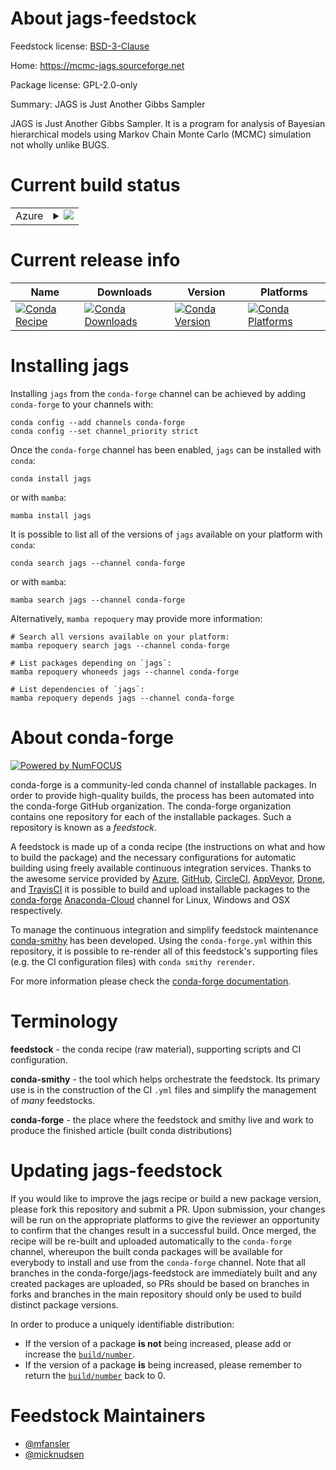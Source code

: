 About jags-feedstock
====================

Feedstock license: [BSD-3-Clause](https://github.com/conda-forge/jags-feedstock/blob/main/LICENSE.txt)

Home: https://mcmc-jags.sourceforge.net

Package license: GPL-2.0-only

Summary: JAGS is Just Another Gibbs Sampler

JAGS is Just Another Gibbs Sampler. It is a program for analysis of Bayesian
hierarchical models using Markov Chain Monte Carlo (MCMC) simulation
not wholly unlike BUGS.


Current build status
====================


<table>
    
  <tr>
    <td>Azure</td>
    <td>
      <details>
        <summary>
          <a href="https://dev.azure.com/conda-forge/feedstock-builds/_build/latest?definitionId=469&branchName=main">
            <img src="https://dev.azure.com/conda-forge/feedstock-builds/_apis/build/status/jags-feedstock?branchName=main">
          </a>
        </summary>
        <table>
          <thead><tr><th>Variant</th><th>Status</th></tr></thead>
          <tbody><tr>
              <td>linux_64</td>
              <td>
                <a href="https://dev.azure.com/conda-forge/feedstock-builds/_build/latest?definitionId=469&branchName=main">
                  <img src="https://dev.azure.com/conda-forge/feedstock-builds/_apis/build/status/jags-feedstock?branchName=main&jobName=linux&configuration=linux%20linux_64_" alt="variant">
                </a>
              </td>
            </tr><tr>
              <td>osx_64</td>
              <td>
                <a href="https://dev.azure.com/conda-forge/feedstock-builds/_build/latest?definitionId=469&branchName=main">
                  <img src="https://dev.azure.com/conda-forge/feedstock-builds/_apis/build/status/jags-feedstock?branchName=main&jobName=osx&configuration=osx%20osx_64_" alt="variant">
                </a>
              </td>
            </tr>
          </tbody>
        </table>
      </details>
    </td>
  </tr>
</table>

Current release info
====================

| Name | Downloads | Version | Platforms |
| --- | --- | --- | --- |
| [![Conda Recipe](https://img.shields.io/badge/recipe-jags-green.svg)](https://anaconda.org/conda-forge/jags) | [![Conda Downloads](https://img.shields.io/conda/dn/conda-forge/jags.svg)](https://anaconda.org/conda-forge/jags) | [![Conda Version](https://img.shields.io/conda/vn/conda-forge/jags.svg)](https://anaconda.org/conda-forge/jags) | [![Conda Platforms](https://img.shields.io/conda/pn/conda-forge/jags.svg)](https://anaconda.org/conda-forge/jags) |

Installing jags
===============

Installing `jags` from the `conda-forge` channel can be achieved by adding `conda-forge` to your channels with:

```
conda config --add channels conda-forge
conda config --set channel_priority strict
```

Once the `conda-forge` channel has been enabled, `jags` can be installed with `conda`:

```
conda install jags
```

or with `mamba`:

```
mamba install jags
```

It is possible to list all of the versions of `jags` available on your platform with `conda`:

```
conda search jags --channel conda-forge
```

or with `mamba`:

```
mamba search jags --channel conda-forge
```

Alternatively, `mamba repoquery` may provide more information:

```
# Search all versions available on your platform:
mamba repoquery search jags --channel conda-forge

# List packages depending on `jags`:
mamba repoquery whoneeds jags --channel conda-forge

# List dependencies of `jags`:
mamba repoquery depends jags --channel conda-forge
```


About conda-forge
=================

[![Powered by
NumFOCUS](https://img.shields.io/badge/powered%20by-NumFOCUS-orange.svg?style=flat&colorA=E1523D&colorB=007D8A)](https://numfocus.org)

conda-forge is a community-led conda channel of installable packages.
In order to provide high-quality builds, the process has been automated into the
conda-forge GitHub organization. The conda-forge organization contains one repository
for each of the installable packages. Such a repository is known as a *feedstock*.

A feedstock is made up of a conda recipe (the instructions on what and how to build
the package) and the necessary configurations for automatic building using freely
available continuous integration services. Thanks to the awesome service provided by
[Azure](https://azure.microsoft.com/en-us/services/devops/), [GitHub](https://github.com/),
[CircleCI](https://circleci.com/), [AppVeyor](https://www.appveyor.com/),
[Drone](https://cloud.drone.io/welcome), and [TravisCI](https://travis-ci.com/)
it is possible to build and upload installable packages to the
[conda-forge](https://anaconda.org/conda-forge) [Anaconda-Cloud](https://anaconda.org/)
channel for Linux, Windows and OSX respectively.

To manage the continuous integration and simplify feedstock maintenance
[conda-smithy](https://github.com/conda-forge/conda-smithy) has been developed.
Using the ``conda-forge.yml`` within this repository, it is possible to re-render all of
this feedstock's supporting files (e.g. the CI configuration files) with ``conda smithy rerender``.

For more information please check the [conda-forge documentation](https://conda-forge.org/docs/).

Terminology
===========

**feedstock** - the conda recipe (raw material), supporting scripts and CI configuration.

**conda-smithy** - the tool which helps orchestrate the feedstock.
                   Its primary use is in the construction of the CI ``.yml`` files
                   and simplify the management of *many* feedstocks.

**conda-forge** - the place where the feedstock and smithy live and work to
                  produce the finished article (built conda distributions)


Updating jags-feedstock
=======================

If you would like to improve the jags recipe or build a new
package version, please fork this repository and submit a PR. Upon submission,
your changes will be run on the appropriate platforms to give the reviewer an
opportunity to confirm that the changes result in a successful build. Once
merged, the recipe will be re-built and uploaded automatically to the
`conda-forge` channel, whereupon the built conda packages will be available for
everybody to install and use from the `conda-forge` channel.
Note that all branches in the conda-forge/jags-feedstock are
immediately built and any created packages are uploaded, so PRs should be based
on branches in forks and branches in the main repository should only be used to
build distinct package versions.

In order to produce a uniquely identifiable distribution:
 * If the version of a package **is not** being increased, please add or increase
   the [``build/number``](https://docs.conda.io/projects/conda-build/en/latest/resources/define-metadata.html#build-number-and-string).
 * If the version of a package **is** being increased, please remember to return
   the [``build/number``](https://docs.conda.io/projects/conda-build/en/latest/resources/define-metadata.html#build-number-and-string)
   back to 0.

Feedstock Maintainers
=====================

* [@mfansler](https://github.com/mfansler/)
* [@micknudsen](https://github.com/micknudsen/)

